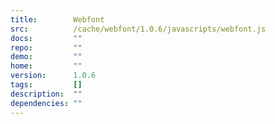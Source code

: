 ```yaml
---
title:        Webfont
src:          /cache/webfont/1.0.6/javascripts/webfont.js
docs:         ""
repo:         ""
demo:         ""
home:         ""
version:      1.0.6
tags:         []
description:  ""
dependencies: ""
---
```


